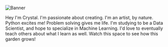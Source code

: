 ![Banner](https://media.giphy.com/media/yS9fyY3WeL8QoqhUtC/giphy.gif)

Hey I'm Crystal. I'm passionate about creating. I'm an artist, by nature. Python excites me! Problem solving gives me life. I'm studying to be a Data Scientist, and hope to specialize in Machine Learning. I'd love to eventually teach others about what I learn as well. Watch this space to see how this garden grows!
